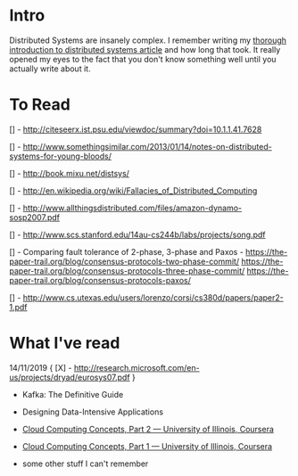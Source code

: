 # Intro

Distributed Systems are insanely complex. I remember writing my [thorough introduction to distributed systems article](https://medium.com/free-code-camp/a-thorough-introduction-to-distributed-systems-3b91562c9b3c) and how long that took.
It really opened my eyes to the fact that you don't know something well until you actually write about it.

# To Read
[] - http://citeseerx.ist.psu.edu/viewdoc/summary?doi=10.1.1.41.7628

[] - http://www.somethingsimilar.com/2013/01/14/notes-on-distributed-systems-for-young-bloods/

[] - http://book.mixu.net/distsys/

[] - http://en.wikipedia.org/wiki/Fallacies_of_Distributed_Computing

[] - http://www.allthingsdistributed.com/files/amazon-dynamo-sosp2007.pdf

[] - http://www.scs.stanford.edu/14au-cs244b/labs/projects/song.pdf

[] - Comparing fault tolerance of 2-phase, 3-phase and Paxos - 
https://the-paper-trail.org/blog/consensus-protocols-two-phase-commit/
https://the-paper-trail.org/blog/consensus-protocols-three-phase-commit/
https://the-paper-trail.org/blog/consensus-protocols-paxos/

[] - http://www.cs.utexas.edu/users/lorenzo/corsi/cs380d/papers/paper2-1.pdf




# What I've read

14/11/2019 {
  [X] - http://research.microsoft.com/en-us/projects/dryad/eurosys07.pdf
}

- Kafka: The Definitive Guide

- Designing Data-Intensive Applications

- [Cloud Computing Concepts, Part 2 — University of Illinois, Coursera](https://www.coursera.org/account/accomplishments/records/VQRPNPMFUN4N)

- [Cloud Computing Concepts, Part 1 — University of Illinois, Coursera](https://www.coursera.org/account/accomplishments/records/ZBQDYSZ4YDGD)

- some other stuff I can't remember
